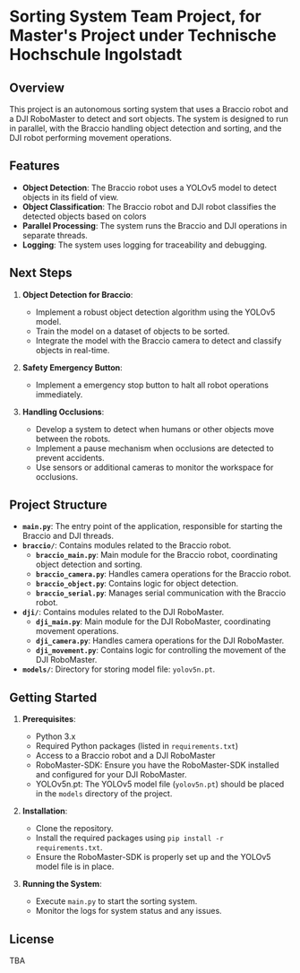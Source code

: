 # Sorting System Team Project, for Master's Project under Technische Hochschule Ingolstadt

## Overview
This project is an autonomous sorting system that uses a Braccio robot and a DJI RoboMaster to detect and sort objects. The system is designed to run in parallel, with the Braccio handling object detection and sorting, and the DJI robot performing movement operations.

## Features
- **Object Detection**: The Braccio robot uses a YOLOv5 model to detect objects in its field of view.
- **Object Classification**: The Braccio robot and DJI robot classifies the detected objects based on colors
- **Parallel Processing**: The system runs the Braccio and DJI operations in separate threads.
- **Logging**: The system uses logging for traceability and debugging.

## Next Steps
1. **Object Detection for Braccio**:
   - Implement a robust object detection algorithm using the YOLOv5 model.
   - Train the model on a dataset of objects to be sorted.
   - Integrate the model with the Braccio camera to detect and classify objects in real-time.

2. **Safety Emergency Button**:
   - Implement a emergency stop button to halt all robot operations immediately.

3. **Handling Occlusions**:
   - Develop a system to detect when humans or other objects move between the robots.
   - Implement a pause mechanism when occlusions are detected to prevent accidents.
   - Use sensors or additional cameras to monitor the workspace for occlusions.

## Project Structure
- **`main.py`**: The entry point of the application, responsible for starting the Braccio and DJI threads.
- **`braccio/`**: Contains modules related to the Braccio robot.
  - **`braccio_main.py`**: Main module for the Braccio robot, coordinating object detection and sorting.
  - **`braccio_camera.py`**: Handles camera operations for the Braccio robot.
  - **`braccio_object.py`**: Contains logic for object detection.
  - **`braccio_serial.py`**: Manages serial communication with the Braccio robot.
- **`dji/`**: Contains modules related to the DJI RoboMaster.
  - **`dji_main.py`**: Main module for the DJI RoboMaster, coordinating movement operations.
  - **`dji_camera.py`**: Handles camera operations for the DJI RoboMaster.
  - **`dji_movement.py`**: Contains logic for controlling the movement of the DJI RoboMaster.
- **`models/`**: Directory for storing model file: `yolov5n.pt`.

## Getting Started
1. **Prerequisites**:
   - Python 3.x
   - Required Python packages (listed in `requirements.txt`)
   - Access to a Braccio robot and a DJI RoboMaster
   - RoboMaster-SDK: Ensure you have the RoboMaster-SDK installed and configured for your DJI RoboMaster.
   - YOLOv5n.pt: The YOLOv5 model file (`yolov5n.pt`) should be placed in the `models` directory of the project.

2. **Installation**:
   - Clone the repository.
   - Install the required packages using `pip install -r requirements.txt`.
   - Ensure the RoboMaster-SDK is properly set up and the YOLOv5 model file is in place.

3. **Running the System**:
   - Execute `main.py` to start the sorting system.
   - Monitor the logs for system status and any issues.

## License
TBA 
